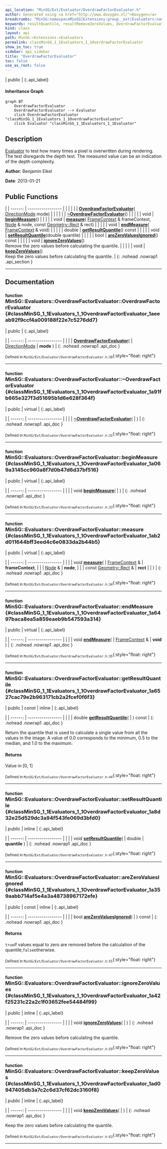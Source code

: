 ```yaml
---
api_location: "MinSG/Ext/Evaluator/OverdrawFactorEvaluator.h"
author: Generated using <a href="http://www.doxygen.nl/">Doxygen</a>
breadcrumbs: "MinSG:namespaceMinSG|Extensions:group__ext|Evaluators:namespaceMinSG_1_1Evaluators"
keywords: resultQuantile, resultRemoveZeroValues, OverdrawFactorEvaluator, ~OverdrawFactorEvaluator, beginMeasure, measure, endMeasure, getResultQuantile, setResultQuantile, areZeroValuesIgnored, ignoreZeroValues, keepZeroValues
kind: class
layout: api
path: MinSG->Extensions->Evaluators
permalink: classMinSG_1_1Evaluators_1_1OverdrawFactorEvaluator
show_in_toc: true
sidebar: api_sidebar
title: "OverdrawFactorEvaluator"
toc: false
use_as_root: false
---
```


| public |
{:.api_label}

#### Inheritance Graph

```mermaid
graph BT
	OverdrawFactorEvaluator
	OverdrawFactorEvaluator --> Evaluator
	click OverdrawFactorEvaluator "classMinSG_1_1Evaluators_1_1OverdrawFactorEvaluator"
	click Evaluator "classMinSG_1_1Evaluators_1_1Evaluator"
```

## Description



 [Evaluator](classMinSG_1_1Evaluators_1_1Evaluator) to test how many times a pixel is overwritten during rendering. The test disregards the depth test. The measured value can be an indication of the depth complexity.



**Author**: Benjamin Eikel



**Date**: 2013-01-21





## Public Functions

|
| ------: | ----------------- |
|  | |
|  | **[OverdrawFactorEvaluator](#classMinSG_1_1Evaluators_1_1OverdrawFactorEvaluator_1aeeab92f9ccf4a009188f22e7c5276dd7)**( [DirectionMode](classMinSG_1_1Evaluators_1_1Evaluator#classMinSG_1_1Evaluators_1_1Evaluator_1addbbec5e92458641beb8a715f7904b1b)  mode) |
|  | |
|  | **[~OverdrawFactorEvaluator](#classMinSG_1_1Evaluators_1_1OverdrawFactorEvaluator_1a91fb665e327f3d51695b1d6e628f364f)**() |
|  | |
| void | **[beginMeasure](#classMinSG_1_1Evaluators_1_1OverdrawFactorEvaluator_1a069a3145cc960a8f7d0b47d6d37bf516)**() |
|  | |
| void | **[measure](#classMinSG_1_1Evaluators_1_1OverdrawFactorEvaluator_1ab2d011644bff3eed4c6e0833da2b44b5)**( [FrameContext](classMinSG_1_1FrameContext) & frameContext,  [Node](classMinSG_1_1Node) & node, const [Geometry::Rect](namespaceGeometry#namespaceGeometry_1acedeea2f6bddd99f077df6f73901a875) & rect) |
|  | |
| void | **[endMeasure](#classMinSG_1_1Evaluators_1_1OverdrawFactorEvaluator_1a6497baca8ea5a859eaeb9b547593a314)**( [FrameContext](classMinSG_1_1FrameContext) & void) |
|  | |
| double | **[getResultQuantile](#classMinSG_1_1Evaluators_1_1OverdrawFactorEvaluator_1a6527cac79e2b963171cb2a2fcef0f6f3)**() const |
|  | |
| void | **[setResultQuantile](#classMinSG_1_1Evaluators_1_1OverdrawFactorEvaluator_1a8d32e25d529dc3a94f543fe069d3bfd0)**(double quantile) |
|  | |
| bool | **[areZeroValuesIgnored](#classMinSG_1_1Evaluators_1_1OverdrawFactorEvaluator_1a359aabb714af5e4a3a48738967172efe)**() const |
|  | |
| void | **[ignoreZeroValues](#classMinSG_1_1Evaluators_1_1OverdrawFactorEvaluator_1a42f25231c22a2c1f03652fee54484f99)**() <br/> Remove the zero values before calculating the quantile. |
|  | |
| void | **[keepZeroValues](#classMinSG_1_1Evaluators_1_1OverdrawFactorEvaluator_1ad0947405db3a7c2c6d37cf62dc3160f8)**() <br/> Keep the zero values before calculating the quantile. |
{: .nohead .nowrap1 .api_section }


-------------------------------------------------------------------

## Documentation

### <small>function</small><br/> MinSG::Evaluators::OverdrawFactorEvaluator::OverdrawFactorEvaluator {#classMinSG_1_1Evaluators_1_1OverdrawFactorEvaluator_1aeeab92f9ccf4a009188f22e7c5276dd7}

| public |
{:.api_label}

|
| ------: | ----------------- |
|  |
|  **[OverdrawFactorEvaluator](#classMinSG_1_1Evaluators_1_1OverdrawFactorEvaluator_1aeeab92f9ccf4a009188f22e7c5276dd7)**( |  [DirectionMode](classMinSG_1_1Evaluators_1_1Evaluator#classMinSG_1_1Evaluators_1_1Evaluator_1addbbec5e92458641beb8a715f7904b1b)  | **mode** ) |
{: .nohead .nowrap1 .api_doc }





<sub>Defined in `MinSG/Ext/Evaluator/OverdrawFactorEvaluator.h:30`</sub>{:style="float: right"}

-------------------------------------------------------------------

### <small>function</small><br/> MinSG::Evaluators::OverdrawFactorEvaluator::~OverdrawFactorEvaluator {#classMinSG_1_1Evaluators_1_1OverdrawFactorEvaluator_1a91fb665e327f3d51695b1d6e628f364f}

| public | virtual |
{:.api_label}

|
| ------: | ----------------- |
|  |
|  **[~OverdrawFactorEvaluator](#classMinSG_1_1Evaluators_1_1OverdrawFactorEvaluator_1a91fb665e327f3d51695b1d6e628f364f)**( |  ) |
{: .nohead .nowrap1 .api_doc }





<sub>Defined in `MinSG/Ext/Evaluator/OverdrawFactorEvaluator.h:31`</sub>{:style="float: right"}

-------------------------------------------------------------------

### <small>function</small><br/> MinSG::Evaluators::OverdrawFactorEvaluator::beginMeasure {#classMinSG_1_1Evaluators_1_1OverdrawFactorEvaluator_1a069a3145cc960a8f7d0b47d6d37bf516}

| public | virtual |
{:.api_label}

|
| ------: | ----------------- |
|  |
| void **[beginMeasure](#classMinSG_1_1Evaluators_1_1OverdrawFactorEvaluator_1a069a3145cc960a8f7d0b47d6d37bf516)**( |  ) |
{: .nohead .nowrap1 .api_doc }





<sub>Defined in `MinSG/Ext/Evaluator/OverdrawFactorEvaluator.h:33`</sub>{:style="float: right"}

-------------------------------------------------------------------

### <small>function</small><br/> MinSG::Evaluators::OverdrawFactorEvaluator::measure {#classMinSG_1_1Evaluators_1_1OverdrawFactorEvaluator_1ab2d011644bff3eed4c6e0833da2b44b5}

| public | virtual |
{:.api_label}

|
| ------: | ----------------- |
|  |
| void **[measure](#classMinSG_1_1Evaluators_1_1OverdrawFactorEvaluator_1ab2d011644bff3eed4c6e0833da2b44b5)**( |  [FrameContext](classMinSG_1_1FrameContext) & | **frameContext**, |
| |  [Node](classMinSG_1_1Node) & | **node**, |
| | const [Geometry::Rect](namespaceGeometry#namespaceGeometry_1acedeea2f6bddd99f077df6f73901a875) & | **rect** |
|   ) |
{: .nohead .nowrap1 .api_doc }





<sub>Defined in `MinSG/Ext/Evaluator/OverdrawFactorEvaluator.h:34`</sub>{:style="float: right"}

-------------------------------------------------------------------

### <small>function</small><br/> MinSG::Evaluators::OverdrawFactorEvaluator::endMeasure {#classMinSG_1_1Evaluators_1_1OverdrawFactorEvaluator_1a6497baca8ea5a859eaeb9b547593a314}

| public | virtual |
{:.api_label}

|
| ------: | ----------------- |
|  |
| void **[endMeasure](#classMinSG_1_1Evaluators_1_1OverdrawFactorEvaluator_1a6497baca8ea5a859eaeb9b547593a314)**( |  [FrameContext](classMinSG_1_1FrameContext) & | **void** ) |
{: .nohead .nowrap1 .api_doc }





<sub>Defined in `MinSG/Ext/Evaluator/OverdrawFactorEvaluator.h:35`</sub>{:style="float: right"}

-------------------------------------------------------------------

### <small>function</small><br/> MinSG::Evaluators::OverdrawFactorEvaluator::getResultQuantile {#classMinSG_1_1Evaluators_1_1OverdrawFactorEvaluator_1a6527cac79e2b963171cb2a2fcef0f6f3}

| public | const | inline |
{:.api_label}

|
| ------: | ----------------- |
|  |
| double **[getResultQuantile](#classMinSG_1_1Evaluators_1_1OverdrawFactorEvaluator_1a6527cac79e2b963171cb2a2fcef0f6f3)**( |  ) const |
{: .nohead .nowrap1 .api_doc }



Return the quantile that is used to calculate a single value from all the values in the image. A value of 0.0 corresponds to the minimum, 0.5 to the median, and 1.0 to the maximum.


#### Returns
Value in [0, 1]





<sub>Defined in `MinSG/Ext/Evaluator/OverdrawFactorEvaluator.h:44`</sub>{:style="float: right"}

-------------------------------------------------------------------

### <small>function</small><br/> MinSG::Evaluators::OverdrawFactorEvaluator::setResultQuantile {#classMinSG_1_1Evaluators_1_1OverdrawFactorEvaluator_1a8d32e25d529dc3a94f543fe069d3bfd0}

| public | inline |
{:.api_label}

|
| ------: | ----------------- |
|  |
| void **[setResultQuantile](#classMinSG_1_1Evaluators_1_1OverdrawFactorEvaluator_1a8d32e25d529dc3a94f543fe069d3bfd0)**( | double | **quantile** ) |
{: .nohead .nowrap1 .api_doc }





<sub>Defined in `MinSG/Ext/Evaluator/OverdrawFactorEvaluator.h:47`</sub>{:style="float: right"}

-------------------------------------------------------------------

### <small>function</small><br/> MinSG::Evaluators::OverdrawFactorEvaluator::areZeroValuesIgnored {#classMinSG_1_1Evaluators_1_1OverdrawFactorEvaluator_1a359aabb714af5e4a3a48738967172efe}

| public | const | inline |
{:.api_label}

|
| ------: | ----------------- |
|  |
| bool **[areZeroValuesIgnored](#classMinSG_1_1Evaluators_1_1OverdrawFactorEvaluator_1a359aabb714af5e4a3a48738967172efe)**( |  ) const |
{: .nohead .nowrap1 .api_doc }




#### Returns
`true`if values equal to zero are removed before the calculation of the quantile,`false`otherwise.





<sub>Defined in `MinSG/Ext/Evaluator/OverdrawFactorEvaluator.h:55`</sub>{:style="float: right"}

-------------------------------------------------------------------

### <small>function</small><br/> MinSG::Evaluators::OverdrawFactorEvaluator::ignoreZeroValues {#classMinSG_1_1Evaluators_1_1OverdrawFactorEvaluator_1a42f25231c22a2c1f03652fee54484f99}

| public | inline |
{:.api_label}

|
| ------: | ----------------- |
|  |
| void **[ignoreZeroValues](#classMinSG_1_1Evaluators_1_1OverdrawFactorEvaluator_1a42f25231c22a2c1f03652fee54484f99)**( |  ) |
{: .nohead .nowrap1 .api_doc }

Remove the zero values before calculating the quantile.





<sub>Defined in `MinSG/Ext/Evaluator/OverdrawFactorEvaluator.h:59`</sub>{:style="float: right"}

-------------------------------------------------------------------

### <small>function</small><br/> MinSG::Evaluators::OverdrawFactorEvaluator::keepZeroValues {#classMinSG_1_1Evaluators_1_1OverdrawFactorEvaluator_1ad0947405db3a7c2c6d37cf62dc3160f8}

| public | inline |
{:.api_label}

|
| ------: | ----------------- |
|  |
| void **[keepZeroValues](#classMinSG_1_1Evaluators_1_1OverdrawFactorEvaluator_1ad0947405db3a7c2c6d37cf62dc3160f8)**( |  ) |
{: .nohead .nowrap1 .api_doc }

Keep the zero values before calculating the quantile.





<sub>Defined in `MinSG/Ext/Evaluator/OverdrawFactorEvaluator.h:63`</sub>{:style="float: right"}

-------------------------------------------------------------------


